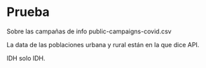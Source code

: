 # Prueba

Sobre las campañas de info
public-campaigns-covid.csv

La data de las poblaciones urbana y rural están en la que dice API.

IDH solo IDH.
